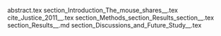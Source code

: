 abstract.tex
section_Introduction_The_mouse_shares__.tex
cite_Justice_2011__.tex
section_Methods_section_Results_section__.tex
section_Results__.md
section_Discussions_and_Future_Study__.tex
